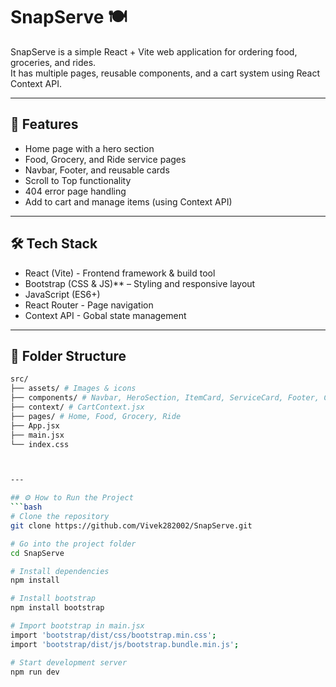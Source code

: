 # SnapServe 🍽️

SnapServe is a simple React + Vite web application for ordering food, groceries, and rides.  
It has multiple pages, reusable components, and a cart system using React Context API.

---

## 🚀 Features
- Home page with a hero section
- Food, Grocery, and Ride service pages
- Navbar, Footer, and reusable cards
- Scroll to Top functionality
- 404 error page handling
- Add to cart and manage items (using Context API)

---

## 🛠 Tech Stack
- React (Vite) - Frontend framework & build tool
- Bootstrap (CSS & JS)** – Styling and responsive layout
- JavaScript (ES6+)
- React Router - Page navigation
- Context API - Gobal state management

---


## 📂 Folder Structure
```bash
src/
├── assets/ # Images & icons
├── components/ # Navbar, HeroSection, ItemCard, ServiceCard, Footer, Cart, ScrollToTop, NotFound
├── context/ # CartContext.jsx
├── pages/ # Home, Food, Grocery, Ride
├── App.jsx
├── main.jsx
└── index.css



---

## ⚙️ How to Run the Project
```bash
# Clone the repository
git clone https://github.com/Vivek282002/SnapServe.git

# Go into the project folder
cd SnapServe

# Install dependencies
npm install

# Install bootstrap
npm install bootstrap

# Import bootstrap in main.jsx
import 'bootstrap/dist/css/bootstrap.min.css';
import 'bootstrap/dist/js/bootstrap.bundle.min.js';

# Start development server
npm run dev
